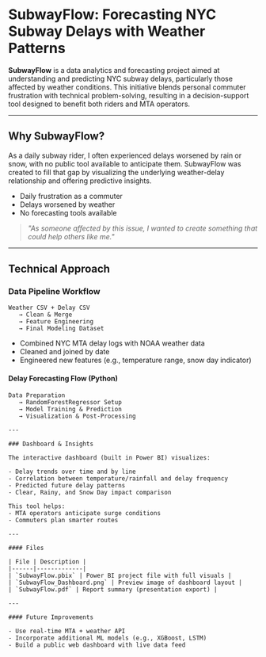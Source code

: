 # SubwayFlow: Forecasting NYC Subway Delays with Weather Patterns

**SubwayFlow** is a data analytics and forecasting project aimed at understanding and predicting NYC subway delays, particularly those affected by weather conditions. This initiative blends personal commuter frustration with technical problem-solving, resulting in a decision-support tool designed to benefit both riders and MTA operators.

---

## Why SubwayFlow?

As a daily subway rider, I often experienced delays worsened by rain or snow, with no public tool available to anticipate them. SubwayFlow was created to fill that gap by visualizing the underlying weather-delay relationship and offering predictive insights.

- Daily frustration as a commuter  
- Delays worsened by weather  
- No forecasting tools available  

> *"As someone affected by this issue, I wanted to create something that could help others like me."*

---

## Technical Approach

### Data Pipeline Workflow

```
Weather CSV + Delay CSV 
   → Clean & Merge 
   → Feature Engineering 
   → Final Modeling Dataset
```

- Combined NYC MTA delay logs with NOAA weather data  
- Cleaned and joined by date  
- Engineered new features (e.g., temperature range, snow day indicator)

#### Delay Forecasting Flow (Python)

```
Data Preparation 
   → RandomForestRegressor Setup 
   → Model Training & Prediction 
   → Visualization & Post-Processing

---

### Dashboard & Insights

The interactive dashboard (built in Power BI) visualizes:

- Delay trends over time and by line
- Correlation between temperature/rainfall and delay frequency
- Predicted future delay patterns
- Clear, Rainy, and Snow Day impact comparison

This tool helps:
- MTA operators anticipate surge conditions
- Commuters plan smarter routes

---

#### Files

| File | Description |
|------|-------------|
| `SubwayFlow.pbix` | Power BI project file with full visuals |
| `SubwayFlow_Dashboard.png` | Preview image of dashboard layout |
| `SubwayFlow.pdf` | Report summary (presentation export) |

---

#### Future Improvements

- Use real-time MTA + weather API
- Incorporate additional ML models (e.g., XGBoost, LSTM)
- Build a public web dashboard with live data feed
